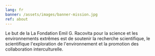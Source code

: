 ```yaml
---
lang: fr
banner: /assets/images/banner-mission.jpg
ref: about
---
```


Le but de la La Fondation Emil G. Racovita pour la science et les
environnements extrêmes est de soutenir la recherche scientifique, le
scientifique l'exploration de l'environnement et la promotion des collaboration
interculturelle.
